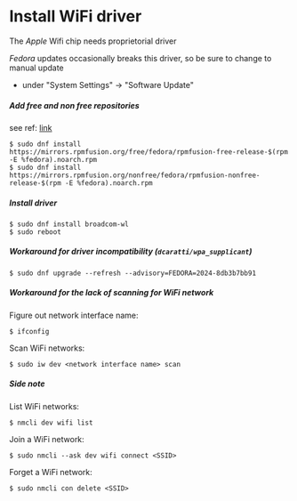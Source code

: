 # Install WiFi driver

The *Apple* Wifi chip needs proprietorial driver

*Fedora* updates occasionally breaks this driver, so be sure to change to manual update

- under "System Settings" -> "Software Update"



##### Add free and non free repositories

see ref: [link](https://rpmfusion.org/Configuration)

```shell
$ sudo dnf install https://mirrors.rpmfusion.org/free/fedora/rpmfusion-free-release-$(rpm -E %fedora).noarch.rpm
$ sudo dnf install https://mirrors.rpmfusion.org/nonfree/fedora/rpmfusion-nonfree-release-$(rpm -E %fedora).noarch.rpm
```





##### Install driver

```shell
$ sudo dnf install broadcom-wl
$ sudo reboot
```





##### Workaround for driver incompatibility (`dcaratti/wpa_supplicant`)

```shell
$ sudo dnf upgrade --refresh --advisory=FEDORA=2024-8db3b7bb91
```





##### Workaround for the lack of scanning for WiFi network

Figure out network interface name:

```shell
$ ifconfig
```

Scan WiFi networks:

```shell
$ sudo iw dev <network interface name> scan
```





##### Side note

List WiFi networks:

```shell
$ nmcli dev wifi list
```

Join a WiFi network:

```shell
$ sudo nmcli --ask dev wifi connect <SSID>
```

Forget a WiFi network:

```shell
$ sudo nmcli con delete <SSID>
```

















# 